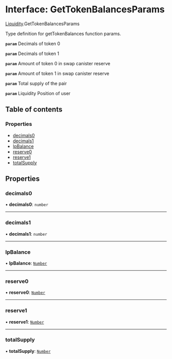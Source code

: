 # Interface: GetTokenBalancesParams

[Liquidity](../modules/Liquidity.md).GetTokenBalancesParams

Type definition for getTokenBalances function params.

**`param`** Decimals of token 0

**`param`** Decimals of token 1

**`param`** Amount of token 0 in swap canister reserve

**`param`** Amount of token 1 in swap canister reserve

**`param`** Total supply of the pair

**`param`** Liquidity Position of user

## Table of contents

### Properties

- [decimals0](Liquidity.GetTokenBalancesParams.md#decimals0)
- [decimals1](Liquidity.GetTokenBalancesParams.md#decimals1)
- [lpBalance](Liquidity.GetTokenBalancesParams.md#lpbalance)
- [reserve0](Liquidity.GetTokenBalancesParams.md#reserve0)
- [reserve1](Liquidity.GetTokenBalancesParams.md#reserve1)
- [totalSupply](Liquidity.GetTokenBalancesParams.md#totalsupply)

## Properties

### decimals0

• **decimals0**: `number`

___

### decimals1

• **decimals1**: `number`

___

### lpBalance

• **lpBalance**: [`Number`](../modules/Types.md#number)

___

### reserve0

• **reserve0**: [`Number`](../modules/Types.md#number)

___

### reserve1

• **reserve1**: [`Number`](../modules/Types.md#number)

___

### totalSupply

• **totalSupply**: [`Number`](../modules/Types.md#number)
